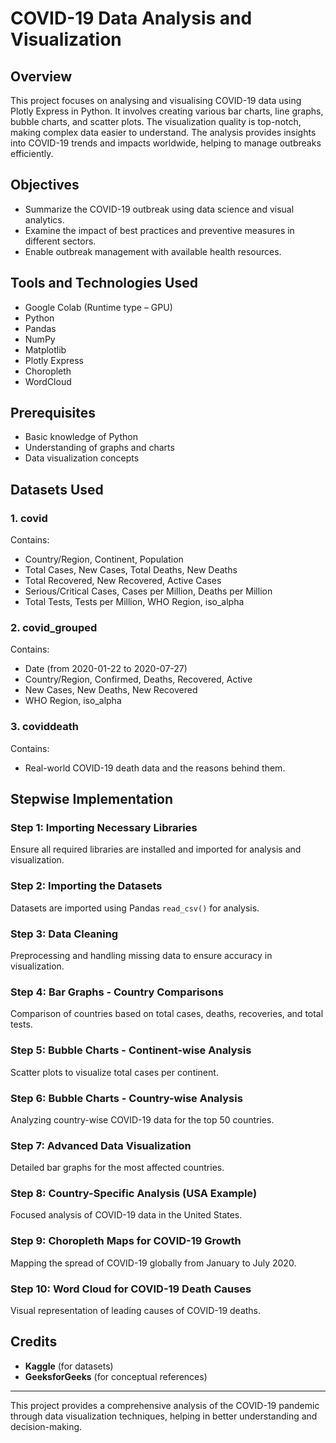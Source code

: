 # COVID-19 Data Analysis and Visualization

## Overview
This project focuses on analysing and visualising COVID-19 data using Plotly Express in Python. It involves creating various bar charts, line graphs, bubble charts, and scatter plots. The visualization quality is top-notch, making complex data easier to understand. The analysis provides insights into COVID-19 trends and impacts worldwide, helping to manage outbreaks efficiently.

## Objectives
- Summarize the COVID-19 outbreak using data science and visual analytics.
- Examine the impact of best practices and preventive measures in different sectors.
- Enable outbreak management with available health resources.

## Tools and Technologies Used
- Google Colab (Runtime type – GPU)
- Python
- Pandas
- NumPy
- Matplotlib
- Plotly Express
- Choropleth
- WordCloud

## Prerequisites
- Basic knowledge of Python
- Understanding of graphs and charts
- Data visualization concepts

## Datasets Used
### 1. **covid**
Contains:
- Country/Region, Continent, Population
- Total Cases, New Cases, Total Deaths, New Deaths
- Total Recovered, New Recovered, Active Cases
- Serious/Critical Cases, Cases per Million, Deaths per Million
- Total Tests, Tests per Million, WHO Region, iso_alpha

### 2. **covid_grouped**
Contains:
- Date (from 2020-01-22 to 2020-07-27)
- Country/Region, Confirmed, Deaths, Recovered, Active
- New Cases, New Deaths, New Recovered
- WHO Region, iso_alpha

### 3. **coviddeath**
Contains:
- Real-world COVID-19 death data and the reasons behind them.

## Stepwise Implementation
### Step 1: Importing Necessary Libraries
Ensure all required libraries are installed and imported for analysis and visualization.

### Step 2: Importing the Datasets
Datasets are imported using Pandas `read_csv()` for analysis.

### Step 3: Data Cleaning
Preprocessing and handling missing data to ensure accuracy in visualization.

### Step 4: Bar Graphs - Country Comparisons
Comparison of countries based on total cases, deaths, recoveries, and total tests.

### Step 5: Bubble Charts - Continent-wise Analysis
Scatter plots to visualize total cases per continent.

### Step 6: Bubble Charts - Country-wise Analysis
Analyzing country-wise COVID-19 data for the top 50 countries.

### Step 7: Advanced Data Visualization
Detailed bar graphs for the most affected countries.

### Step 8: Country-Specific Analysis (USA Example)
Focused analysis of COVID-19 data in the United States.

### Step 9: Choropleth Maps for COVID-19 Growth
Mapping the spread of COVID-19 globally from January to July 2020.

### Step 10: Word Cloud for COVID-19 Death Causes
Visual representation of leading causes of COVID-19 deaths.

## Credits
- **Kaggle** (for datasets)
- **GeeksforGeeks** (for conceptual references)

---
This project provides a comprehensive analysis of the COVID-19 pandemic through data visualization techniques, helping in better understanding and decision-making.
